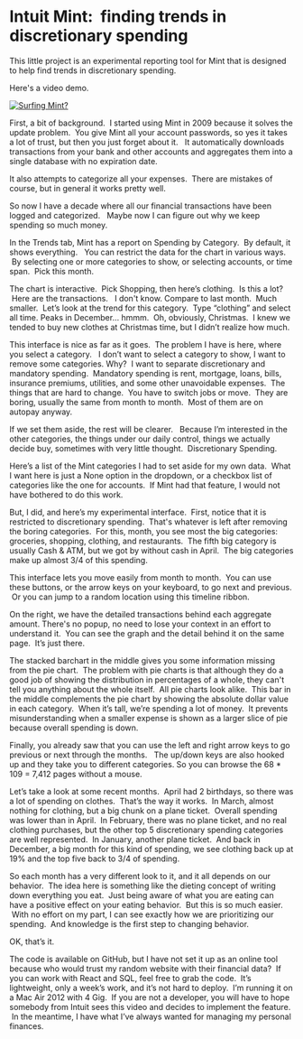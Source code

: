 # Intuit Mint:  finding trends in discretionary spending 

This little project is an experimental reporting tool for Mint that is designed to help find trends in discretionary spending. 

Here's a video demo.

[![Surfing Mint?](https://img.youtube.com/vi/Hq44CdZdyr4/0.jpg)](https://www.youtube.com/watch?v=Hq44CdZdyr4)


First, a bit of background.  I started using Mint in 2009 because it solves the update problem.  You give Mint all your account passwords, so yes it takes a lot of trust, but then you just forget about it.   It automatically downloads transactions from your bank and other accounts and aggregates them into a single database with no expiration date. 

It also attempts to categorize all your expenses.  There are mistakes of course, but in general it works pretty well.   

So now I have a decade where all our financial transactions have been logged and categorized.   Maybe now I can figure out why we keep spending so much money.   

In the Trends tab, Mint has a report on Spending by Category.  By default, it shows everything.   You can restrict the data for the chart in various ways.  By selecting one or more categories to show, or selecting accounts, or time span.  Pick this month.   

The chart is interactive.  Pick Shopping, then here’s clothing.  Is this a lot?  Here are the transactions.   I don't know.  Compare to last month.  Much smaller.  Let’s look at the trend for this category.  Type “clothing” and select all time.  Peaks in December… hmmm.  Oh, obviously, Christmas.  I knew we tended to buy new clothes at Christmas time, but I didn’t realize how much. 

This interface is nice as far as it goes.  The problem I have is here, where you select a category.   I don’t want to select a category to show, I want to remove some categories. Why?  I want to separate discretionary and mandatory spending.  Mandatory spending is rent, mortgage, loans, bills, insurance premiums, utilities, and some other unavoidable expenses.  The things that are hard to change.  You have to switch jobs or move.  They are boring, usually the same from month to month.  Most of them are on autopay anyway.   

If we set them aside, the rest will be clearer.   Because I’m interested in the other categories, the things under our daily control, things we actually decide buy, sometimes with very little thought.  Discretionary Spending. 

Here’s a list of the Mint categories I had to set aside for my own data.  What I want here is just a None option in the dropdown, or a checkbox list of categories like the one for accounts.  If Mint had that feature, I would not have bothered to do this work. 

But, I did, and here’s my experimental interface.  First, notice that it is restricted to discretionary spending.  That's whatever is left after removing the boring categories.  For this, month, you see most the big categories: groceries, shopping, clothing, and restaurants.  The fifth big category is usually Cash & ATM, but we got by without cash in April.  The big categories make up almost 3/4 of this spending. 

This interface lets you move easily from month to month.  You can use these buttons, or the arrow keys on your keyboard, to go next and previous.  Or you can jump to a random location using this timeline ribbon. 

On the right, we have the detailed transactions behind each aggregate amount. There's no popup, no need to lose your context in an effort to understand it.  You can see the graph and the detail behind it on the same page.  It’s just there. 

The stacked barchart in the middle gives you some information missing from the pie chart.  The problem with pie charts is that although they do a good job of showing the distribution in percentages of a whole, they can't tell you anything about the whole itself.  All pie charts look alike.  This bar in the middle complements the pie chart by showing the absolute dollar value in each category.  When it’s tall, we’re spending a lot of money.  It prevents misunderstanding when a smaller expense is shown as a larger slice of pie because overall spending is down. 

Finally, you already saw that you can use the left and right arrow keys to go previous or next through the months.   The up/down keys are also hooked up and they take you to different categories. So you can browse the 68 * 109 = 7,412 pages without a mouse.

Let’s take a look at some recent months.  April had 2 birthdays, so there was a lot of spending on clothes.  That’s the way it works.  In March, almost nothing for clothing, but a big chunk on a plane ticket.  Overall spending was lower than in April.  In February, there was no plane ticket, and no real clothing purchases, but the other top 5 discretionary spending categories are well represented.  In January, another plane ticket.  And back in December, a big month for this kind of spending, we see clothing back up at 19% and the top five back to 3/4 of spending.   

So each month has a very different look to it, and it all depends on our behavior.  The idea here is something like the dieting concept of writing down everything you eat.  Just being aware of what you are eating can have a positive effect on your eating behavior.  But this is so much easier.  With no effort on my part, I can see exactly how we are prioritizing our spending.  And knowledge is the first step to changing behavior. 

OK, that’s it.   

The code is available on GitHub, but I have not set it up as an online tool because who would trust my random website with their financial data?  If you can work with React and SQL, feel free to grab the code.  It’s lightweight, only a week’s work, and it’s not hard to deploy.  I’m running it on a Mac Air 2012 with 4 Gig.  If you are not a developer, you will have to hope somebody from Intuit sees this video and decides to implement the feature.  In the meantime, I have what I’ve always wanted for managing my personal finances. 
